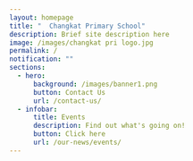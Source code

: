 ```yaml
---
layout: homepage
title: "  Changkat Primary School"
description: Brief site description here
image: /images/changkat pri logo.jpg
permalink: /
notification: ""
sections:
  - hero:
      background: /images/banner1.png
      button: Contact Us
      url: /contact-us/
  - infobar:
      title: Events
      description: Find out what's going on!
      button: Click here
      url: /our-news/events/
---
```




